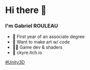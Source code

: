 # Hi there 👋
### I'm Gabriel ROULEAU

- 📜 First year of an associate degree
- 🎯 Want to make art w/ code
- 🤹‍♂️ Game dev & shaders
- 🚀 ckyre.itch.io

[#Unity3D](https://github.com/topics/unity)
